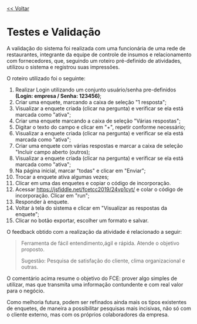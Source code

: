 [<< Voltar](README.md)

# Testes e Validação

A validação do sistema foi realizada com uma funcionária de uma rede de restaurantes, integrante da equipe de controle de insumos e relacionamento com fornecedores, que, seguindo um roteiro pré-definido de atividades, utilizou o sistema e registrou suas impressões.

O roteiro utilizado foi o seguinte:

1. Realizar Login utilizando um conjunto usuário/senha pre-definidos **(Login: empresa / Senha: 123456)**;
2. Criar uma enquete, marcando a caixa de seleção "1 resposta";
3. Visualizar a enquete criada (clicar na pergunta) e verificar se ela está marcada como "ativa";
4. Criar uma enquete marcando a caixa de seleção "Várias respostas";
5. Digitar o texto do campo e clicar em "+", repetir conforme necessário;
6. Visualizar a enquete criada (clicar na pergunta) e verificar se ela está marcada como "ativa";
7. Criar uma enquete com várias respostas e marcar a caixa de seleção "Incluir campo aberto (outros);
8. Visualizar a enquete criada (clicar na pergunta) e verificar se ela está marcada como "ativa";
9. Na página inicial, marcar "todas" e clicar em "Enviar";
10. Trocar a enquete ativa algumas vezes;
11. Clicar em uma das enquetes e copiar o código de incorporação.
12. Acessar https://jsfiddle.net/fcetcc2019/24vp1cyt/ e colar o código de incorporação. Clicar em "run";
13. Responder à enquete.
14. Voltar à tela do sistema e clicar em "Visualizar as respostas da enquete";
15. Clicar no botão exportar, escolher um formato e salvar.

O feedback obtido com a realização da atividade é relacionado a seguir:

> Ferramenta de fácil entendimento,ágil e rápida. Atende o objetivo proposto.
> 
> Sugestão: Pesquisa de satisfação do cliente, clima organizacional e outras.

O comentário acima resume o objetivo do FCE: prover algo simples de utilizar, mas que transmita uma informação contundente e com real valor para o negócio.

Como melhoria futura, podem ser refinados ainda mais os tipos existentes de enquetes, de maneira a possibilitar pesquisas mais incisivas, não só com o cliente externo, mas com os próprios colaboradores da empresa.
